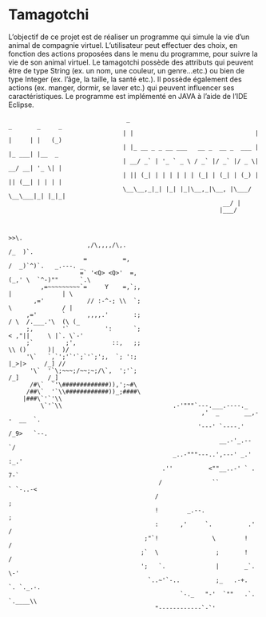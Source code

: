 # Tamagotchi
L’objectif de ce projet est de réaliser un programme qui simule la vie d’un animal de compagnie virtuel. L’utilisateur peut effectuer des choix, en fonction des actions proposées dans le menu du programme, pour suivre la vie de son animal virtuel.
Le tamagotchi possède des attributs qui peuvent être de type String (ex. un nom, une couleur, un genre…etc.) ou bien de type Integer (ex. l’âge, la taille, la santé etc.). Il possède également des actions (ex. manger, dormir, se laver etc.) qui peuvent influencer ses caractéristiques.
Le programme est implémenté en JAVA à l’aide de l’IDE Eclipse.

                                     _                                    _       _     _
                                    | |                                  | |     | |   (_)
                                    | |_ __ _ _ __ ___   __ _  __ _  ___ | |_ ___| |__  _
                                    | __/ _` | '_ ` _ \ / _` |/ _` |/ _ \| __/ __| '_ \| |
                                    | || (_| | | | | | | (_| | (_| | (_) | || (__| | | | |
                                    \__\__,_|_| |_| |_|\__,_|\__, |\___/ \__\___|_| |_|_|
                                                                __/ |
                                                               |___/


                                                                                  >>\.
                          ,/\,,,,/\,.                                            /_  )`.
                         =          =,                                           /  _)`^)`.   _.---. _
                        =` '<Q> <Q>'  =,                                          (_,' \  `^-)""      `.\
             ,=~~~~~~~~~`=     Y    =,`;,                                                |              | \
           ,='            // :-^-; \\  `;                                                \              / |
         ,='       `      ,,,,.'       :;                                               / \  /.___.'\  (\ (_
         ;,        '`          ':      `;                                              < ,"||     \ |`. \`-'
         ;`         ;',          ::,   ;;                                               \\ ()      )|  )/
         '\`   `,`';'`'`;`'`;';,  `; ':;                                               |_>|>     /_] //
          '\`  '`\;~~~;/~~;~;/\`,  ';'`;                                                 /_]        /_]
          /#\`  `'\#############)),';~#\
	     /##\`  '`\\############))_;####\
	    |###\`'`'\\
	         \`'`\\					              .-'"""`---.___.----._
										                  ,'  _       __,--  __  `.
										                 '---' `----.'      /_9>   `--.
										                       __.-'_.--             `/
										          _..-"""---..',---' _.'          :_.'
										       .''          <""__..-' ` .         7-`
										      /              ``           ` `-..-<
										     /                                    ;
										     !        _.--.                      ;
										     :      ,'     `.          .'       /
										  ;"`!               \        !        /
										 ;`  \                ;       !       /
										 ';   `.              |       _`.  \-'
										   `..~'`-..          ;_   .-+.  `. `._.-.
										            `-._   "-'  `""   .`.  `.____\\
										     "------------`-`'



